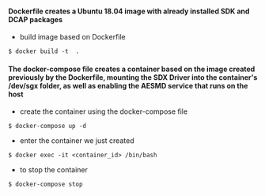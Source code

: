 #### Dockerfile creates a Ubuntu 18.04 image with already installed SDK and DCAP packages

* build image based on Dockerfile 
```
$ docker build -t  .
```

#### The docker-compose file creates a container based on the image created previously by the Dockerfile, mounting the SDX Driver into the container's /dev/sgx folder, as well as enabling the AESMD service that runs on the host

* create the container using the docker-compose file
```
$ docker-compose up -d
```

* enter the container we just created
```
$ docker exec -it <container_id> /bin/bash
```

* to stop the container
```
$ docker-compose stop
```
